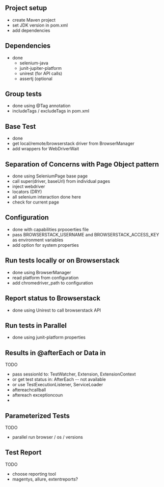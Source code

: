 ## Project setup
 - create Maven project
 - set JDK version in pom.xml
 - add dependencies

## Dependencies
 - done  
   * selenium-java 
   * junit-jupiter-platform 
   * unirest (for API calls)
   * assertj (optional

## Group tests
 - done using @Tag annotation 
 - includeTags / excludeTags in pom.xml

## Base Test
 - done 
 - get local/remote/browserstack driver from BrowserManager
 - add wrappers for WebDriverWait

## Separation of Concerns with Page Object pattern
 - done using SeleniumPage base page
 - call super(driver, baseUrl) from individual pages
 - inject webdriver 
 - locators (DRY)
 - all selenium interaction done here
 - check for current page

## Configuration
 - done with capabilities prpooerties file
 - pass BROWSERSTACK_USERNAME and BROWSERSTACK_ACCESS_KEY as environment variables
 - add option for system properties

## Run tests locally or on Browserstack
 - done using BrowserManager
 - read platform from configuration
 - add chromedriver_path to configuration

## Report status to Browserstack
 - done using Unirest to call browserstack API

## Run tests in Parallel
  - done using junit-platform properties

## Results in @afterEach or Data in
TODO
 - pass sessionId to: TestWatcher, Extension, ExtensionContext
 - or get test status in: AfterEach -- not available
 - or use TestExecutionListener, ServiceLoader
 - aftereachcallball
 - aftereach exceptioncoun
 - 

## Parameterized Tests
TODO 
 - parallel run browser / os / versions

## Test Report
TODO 
 - choose reporting tool
 - magentys, allure, extentreports?